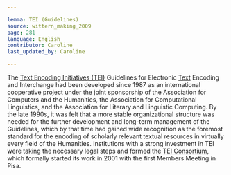 ```yaml
---

lemma: TEI (Guidelines)
source: wittern_making_2009
page: 281
language: English
contributor: Caroline
last_updated_by: Caroline

---
```


The [Text Encoding Initiatives (TEI)](TEI.html) Guidelines for Electronic [Text](text.html) Encoding and Interchange had been developed since 1987 as an international cooperative project under the joint sponsorship of the Association for Computers and the Humanities, the Association for Computational Linguistics, and the Association for Literary and Linguistic Computing. By the late 1990s, it was felt that a more stable organizational structure was needed for the further development and long-term management of the Guidelines, which by that time had gained wide recognition as the foremost standard for the encoding of scholarly relevant textual resources in virtually every field of the Humanities. Institutions with a strong investment in TEI were taking the necessary legal steps and formed the [TEI Consortium](TEIConsortium.html), which formally started its work in 2001 with the first Members Meeting in Pisa.
